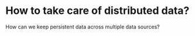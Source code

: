 # How to take care of distributed data?

How can we keep persistent data across multiple data sources? 
